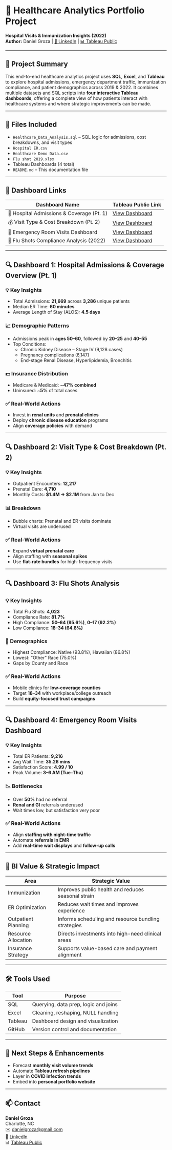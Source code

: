 # 🏥 Healthcare Analytics Portfolio Project  
**Hospital Visits & Immunization Insights (2022)**  
**Author:** Daniel Groza | [🔗 LinkedIn](https://www.linkedin.com/in/danielgroza) | [📊 Tableau Public](https://public.tableau.com/app/profile/daniel.groza)

---

## 📌 Project Summary  
This end-to-end healthcare analytics project uses **SQL**, **Excel**, and **Tableau** to explore hospital admissions, emergency department traffic, immunization compliance, and patient demographics across 2019 & 2022. It combines multiple datasets and SQL scripts into **four interactive Tableau dashboards**, offering a complete view of how patients interact with healthcare systems and where strategic improvements can be made.

---

## 📁 Files Included  
- `Healthcare_Data_Analysis.sql` – SQL logic for admissions, cost breakdowns, and visit types  
- `Hospital ER.csv`  
- `Healthcare Demo Data.csv`  
- `Flu shot 2019.xlsx`  
- Tableau Dashboards (4 total)  
- `README.md` – This documentation file  

---

## 🔗 Dashboard Links  

| Dashboard Name                            | Tableau Public Link                                                                                              |
|------------------------------------------|-------------------------------------------------------------------------------------------------------------------|
| 🏥 Hospital Admissions & Coverage (Pt. 1) | [View Dashboard](https://public.tableau.com/app/profile/daniel.groza8136/viz/HospitalVisitPatientRecords2022Pt_1/Dashboard1?publish=yes) |
| 💰 Visit Type & Cost Breakdown (Pt. 2)    | [View Dashboard](https://public.tableau.com/app/profile/daniel.groza8136/viz/HospitalVisitPatientRecords2022Pt_2/Dashboard2?publish=yes) |
| 🚨 Emergency Room Visits Dashboard        | [View Dashboard](https://public.tableau.com/app/profile/daniel.groza8136/viz/EmergencyRoomVisitsDashboard_17580565550800/Dashboard1) |
| 💉 Flu Shots Compliance Analysis (2022)   | [View Dashboard](https://public.tableau.com/app/profile/daniel.groza8136/viz/HealthcareSystemFluShotsAnalysis2022/Dashboard) |

---

## 🔍 Dashboard 1: Hospital Admissions & Coverage Overview (Pt. 1)

### 💡 Key Insights  
- Total Admissions: **21,669** across **3,286** unique patients  
- Median ER Time: **60 minutes**  
- Average Length of Stay (ALOS): **4.5 days**  

### 📈 Demographic Patterns  
- Admissions peak in **ages 50–60**, followed by **20–25** and **40–55**  
- Top Conditions:  
  - Chronic Kidney Disease – Stage IV (9,128 cases)  
  - Pregnancy complications (6,147)  
  - End-stage Renal Disease, Hyperlipidemia, Bronchitis  

### 💵 Insurance Distribution  
- Medicare & Medicaid: ~**47% combined**  
- Uninsured: ~**5%** of total cases  

### ✅ Real-World Actions  
- Invest in **renal units** and **prenatal clinics**  
- Deploy **chronic disease education** programs  
- Align **coverage policies** with demand

---

## 🔍 Dashboard 2: Visit Type & Cost Breakdown (Pt. 2)

### 💡 Key Insights  
- Outpatient Encounters: **12,217**  
- Prenatal Care: **4,710**  
- Monthly Costs: **$1.4M → $2.1M** from Jan to Dec  

### 📊 Breakdown  
- Bubble charts: Prenatal and ER visits dominate  
- Virtual visits are underused  

### ✅ Real-World Actions  
- Expand **virtual prenatal care**  
- Align staffing with **seasonal spikes**  
- Use **flat-rate bundles** for high-frequency visits

---

## 🔍 Dashboard 3: Flu Shots Analysis

### 💡 Key Insights  
- Total Flu Shots: **4,023**  
- Compliance Rate: **81.7%**  
- High Compliance: **50–64 (95.6%)**, **0–17 (92.2%)**  
- Low Compliance: **18–34 (64.8%)**

### 📍 Demographics  
- Highest Compliance: Native (93.8%), Hawaiian (86.8%)  
- Lowest: "Other" Race (75.0%)  
- Gaps by County and Race  

### ✅ Real-World Actions  
- Mobile clinics for **low-coverage counties**  
- Target **18–34** with workplace/college outreach  
- Build **equity-focused trust campaigns**

---

## 🔍 Dashboard 4: Emergency Room Visits Dashboard

### 💡 Key Insights  
- Total ER Patients: **9,216**  
- Avg Wait Time: **35.26 mins**  
- Satisfaction Score: **4.99 / 10**  
- Peak Volume: **3–6 AM (Tue–Thu)**  

### 📉 Bottlenecks  
- Over **50%** had no referral  
- **Renal and GI** referrals underused  
- Wait times low, but satisfaction very poor  

### ✅ Real-World Actions  
- Align **staffing with night-time traffic**  
- Automate **referrals in EMR**  
- Add **real-time wait displays** and **follow-up calls**

---

## 🧠 BI Value & Strategic Impact  

| Area                | Strategic Value                                                                 |
|---------------------|---------------------------------------------------------------------------------|
| Immunization        | Improves public health and reduces seasonal strain                              |
| ER Optimization     | Reduces wait times and improves experience                                      |
| Outpatient Planning | Informs scheduling and resource bundling strategies                             |
| Resource Allocation | Directs investments into high-need clinical areas                                |
| Insurance Strategy  | Supports value-based care and payment alignment                                 |

---

## 🛠️ Tools Used  

| Tool       | Purpose                                      |
|------------|----------------------------------------------|
| SQL        | Querying, data prep, logic and joins         |
| Excel      | Cleaning, reshaping, NULL handling           |
| Tableau    | Dashboard design and visualization           |
| GitHub     | Version control and documentation            |

---

## 📌 Next Steps & Enhancements  
- Forecast **monthly visit volume trends**  
- Automate **Tableau refresh pipelines**  
- Layer in **COVID infection trends**  
- Embed into **personal portfolio website**

---

## 📫 Contact  

**Daniel Groza**  
Charlotte, NC  
✉️ danielgroza@gmail.com  
🔗 [LinkedIn](https://www.linkedin.com/in/danielgroza)  
📊 [Tableau Public](https://public.tableau.com/app/profile/daniel.groza)

